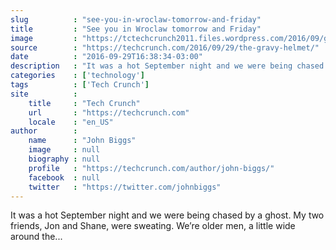 ```yaml
---
slug          : "see-you-in-wroclaw-tomorrow-and-friday"
title         : "See you in Wroclaw tomorrow and Friday"
image         : "https://tctechcrunch2011.files.wordpress.com/2016/09/gravy-boat.jpg?w=764&h=400&crop=1"
source        : "https://techcrunch.com/2016/09/29/the-gravy-helmet/"
date          : "2016-09-29T16:38:34-03:00"
description   : "It was a hot September night and we were being chased by a ghost. My two friends, Jon and Shane, were sweating. We’re older men, a little wide around the..."
categories    : ['technology']
tags          : ['Tech Crunch']
site          :
    title     : "Tech Crunch"
    url       : "https://techcrunch.com"
    locale    : "en_US"
author        :
    name      : "John Biggs"
    image     : null
    biography : null
    profile   : "https://techcrunch.com/author/john-biggs/"
    facebook  : null
    twitter   : "https://twitter.com/johnbiggs"
---
```


It was a hot September night and we were being chased by a ghost. My two friends, Jon and Shane, were sweating. We’re older men, a little wide around the...
